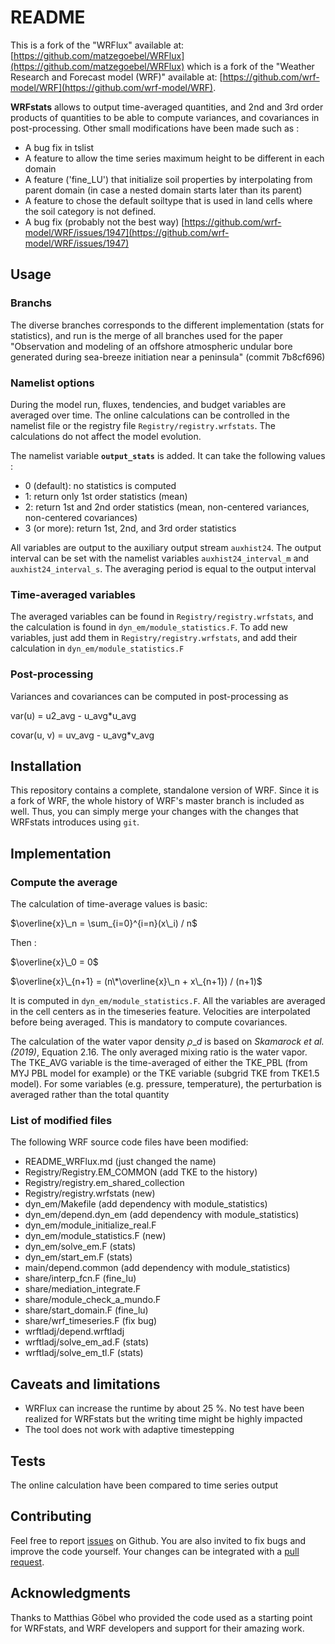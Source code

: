 # README

This is a fork of the "WRFlux" available at: [https://github.com/matzegoebel/WRFlux](https://github.com/matzegoebel/WRFlux) which is a fork of the "Weather Research and Forecast model (WRF)" available at: [https://github.com/wrf-model/WRF](https://github.com/wrf-model/WRF).

**WRFstats** allows to output time-averaged quantities, and 2nd and 3rd order products of quantities to be able to compute variances, and covariances in post-processing. Other small modifications have been made such as :
- A bug fix in tslist
- A feature to allow the time series maximum height to be different in each domain
- A feature ('fine\_LU') that initialize soil properties by interpolating from parent domain (in case a nested domain starts later than its parent)
- A feature to chose the default soiltype that is used in land cells where the soil category is not defined.
- A bug fix (probably not the best way) [https://github.com/wrf-model/WRF/issues/1947](https://github.com/wrf-model/WRF/issues/1947)

## Usage

### Branchs

The diverse branches corresponds to the different implementation (stats for statistics), and run is the merge of all branches used for the paper "Observation and modeling of an offshore atmospheric undular bore generated during sea-breeze initiation near a peninsula" (commit 7b8cf696)

### Namelist options

During the model run, fluxes, tendencies, and budget variables are averaged over time.
The online calculations can be controlled in the namelist file or the registry file `Registry/registry.wrfstats`. The calculations do not affect the model evolution.

The namelist variable **`output_stats`** is added. It can take the following values :
- 0 (default): no statistics is computed
- 1: return only 1st order statistics (mean)
- 2: return 1st and 2nd order statistics (mean, non-centered variances, non-centered covariances)
- 3 (or more): return 1st, 2nd, and 3rd order statistics

All variables are output to the auxiliary output stream `auxhist24`. The output interval can be set with the namelist variables `auxhist24_interval_m` and `auxhist24_interval_s`. The averaging period is equal to the output interval

### Time-averaged variables

The averaged variables can be found in `Registry/registry.wrfstats`, and the calculation is found in `dyn_em/module_statistics.F`. To add new variables, just add them in `Registry/registry.wrfstats`, and add their calculation in `dyn_em/module_statistics.F`

### Post-processing

Variances and covariances can be computed in post-processing as 

var(u) = u2\_avg - u\_avg\*u\_avg

covar(u, v) = uv\_avg - u\_avg\*v\_avg

## Installation

This repository contains a complete, standalone version of WRF. Since it is a fork of WRF, the whole history of WRF's master branch is included as well. Thus, you can simply merge your changes with the changes that WRFstats introduces using `git`.

## Implementation

### Compute the average

The calculation of time-average values is basic:

$\overline{x}\_n = \sum_{i=0}^{i=n}(x\_i) / n$

Then :

$\overline{x}\_0 = 0$

$\overline{x}\_{n+1} = (n\*\overline{x}\_n + x\_{n+1}) / (n+1)$

It is computed in `dyn_em/module_statistics.F`. All the variables are averaged in the cell centers as in the timeseries feature. Velocities are interpolated before being averaged. This is mandatory to compute covariances. 

The calculation of the water vapor density $\rho\_d$ is based on <cite>Skamarock et al. (2019)</cite>, Equation 2.16. The only averaged mixing ratio is the water vapor. The TKE\_AVG variable is the time-averaged of either the TKE\_PBL (from MYJ PBL model for example) or the TKE variable (subgrid TKE from TKE1.5 model). For some variables (e.g. pressure, temperature), the perturbation is averaged rather than the total quantity 

### List of modified files

The following WRF source code files have been modified:
- README\_WRFlux.md (just changed the name)
- Registry/Registry.EM_COMMON (add TKE to the history)
- Registry/registry.em_shared_collection
- Registry/registry.wrfstats (new)
- dyn_em/Makefile (add dependency with module_statistics)
- dyn_em/depend.dyn_em (add dependency with module_statistics)
- dyn_em/module_initialize_real.F
- dyn_em/module_statistics.F (new)
- dyn_em/solve_em.F (stats)
- dyn_em/start_em.F (stats)
- main/depend.common (add dependency with module_statistics)
- share/interp_fcn.F (fine_lu)
- share/mediation_integrate.F
- share/module_check_a_mundo.F
- share/start_domain.F (fine_lu)
- share/wrf_timeseries.F (fix bug)
- wrftladj/depend.wrftladj
- wrftladj/solve_em_ad.F (stats)
- wrftladj/solve_em_tl.F (stats)

## Caveats and limitations

* WRFlux can increase the runtime by about 25 %. No test have been realized for WRFstats but the writing time might be highly impacted
* The tool does not work with adaptive timestepping

## Tests

The online calculation have been compared to time series output


## Contributing

Feel free to report [issues]() on Github.
You are also invited to fix bugs and improve the code yourself. Your changes can be integrated with a [pull request]().

## Acknowledgments

Thanks to Matthias Göbel who provided the code used as a starting point for WRFstats, and WRF developers and support for their amazing work.

